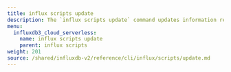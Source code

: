 ```yaml
---
title: influx scripts update
description: The `influx scripts update` command updates information related to an invokable script in InfluxDB.
menu:
  influxdb3_cloud_serverless:
    name: influx scripts update
    parent: influx scripts
weight: 201
source: /shared/influxdb-v2/reference/cli/influx/scripts/update.md
---
```


<!-- The content of this file is at 
// SOURCE content/shared/influxdb-v2/reference/cli/influx/scripts/update.md-->
